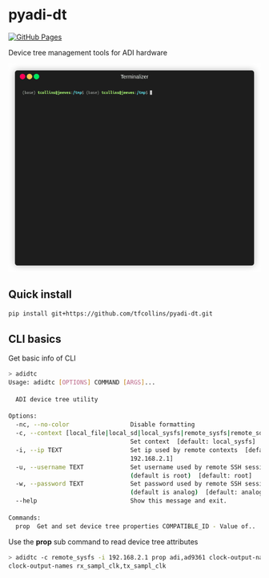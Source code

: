 # pyadi-dt

<a href="http://tfcollins.github.io/pyadi-dt/">
<img alt="GitHub Pages" src="https://img.shields.io/badge/docs-GitHub%20Pages-blue.svg">
</a>

Device tree management tools for ADI hardware

![props command](docs/media/props.gif)

## Quick install

```bash
pip install git+https://github.com/tfcollins/pyadi-dt.git
```

## CLI basics

Get basic info of CLI
```bash
> adidtc
Usage: adidtc [OPTIONS] COMMAND [ARGS]...

  ADI device tree utility

Options:
  -nc, --no-color                 Disable formatting
  -c, --context [local_file|local_sd|local_sysfs|remote_sysfs|remote_sd]
                                  Set context  [default: local_sysfs]
  -i, --ip TEXT                   Set ip used by remote contexts  [default:
                                  192.168.2.1]
  -u, --username TEXT             Set username used by remote SSH sessions
                                  (default is root)  [default: root]
  -w, --password TEXT             Set password used by remote SSH sessions
                                  (default is analog)  [default: analog]
  --help                          Show this message and exit.

Commands:
  prop  Get and set device tree properties COMPATIBLE_ID - Value of..
```

Use the **prop** sub command to read device tree attributes
```bash
> adidtc -c remote_sysfs -i 192.168.2.1 prop adi,ad9361 clock-output-names
clock-output-names rx_sampl_clk,tx_sampl_clk
```

